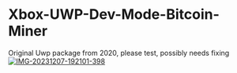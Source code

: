 # Xbox-UWP-Dev-Mode-Bitcoin-Miner
Original Uwp package from 2020, please test, possibly needs fixing
<a href="https://ibb.co/fGnKtTp"><img src="https://i.ibb.co/CsMXvS7/IMG-20231207-192101-398.jpg" alt="IMG-20231207-192101-398" border="0"></a>
